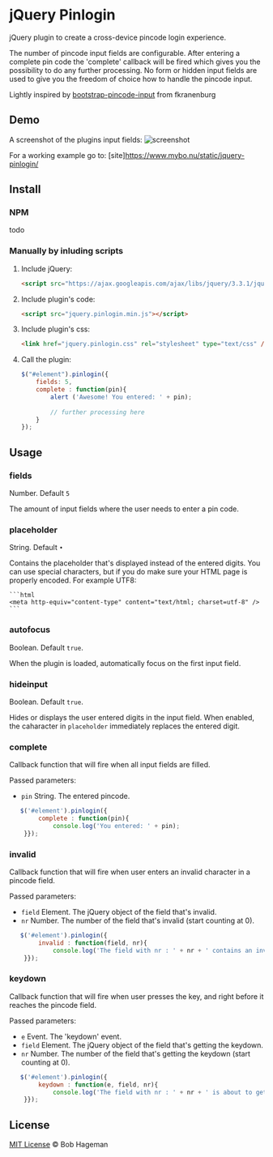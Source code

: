# jQuery Pinlogin
jQuery plugin to create a cross-device pincode login experience. 

The number of pincode input fields are configurable. After entering a complete pin code the 'complete' callback will be fired which gives you the possibility to do any further processing. No form or hidden input fields are used to give you the freedom of choice how to handle the pincode input.

Lightly inspired by [bootstrap-pincode-input](https://github.com/fkranenburg/bootstrap-pincode-input) from fkranenburg

## Demo
A screenshot of the plugins input fields:
![screenshot](https://gitlab.com/b.hageman/jquery-pinlogin/raw/master/demo/example.png)

For a working example go to:
[site]https://www.mybo.nu/static/jquery-pinlogin/

## Install

### NPM
todo

### Manually by inluding scripts

1. Include jQuery:

	```html
	<script src="https://ajax.googleapis.com/ajax/libs/jquery/3.3.1/jquery.min.js"></script>
	```

2. Include plugin's code:

	```html
	<script src="jquery.pinlogin.min.js"></script>
	```

2. Include plugin's css:

	```html
	<link href="jquery.pinlogin.css" rel="stylesheet" type="text/css" />
	```	
	
3. Call the plugin:

	```javascript
	$("#element").pinlogin({
		fields: 5,
		complete : function(pin){
			alert ('Awesome! You entered: ' + pin);
						
			// further processing here
		}
	});
	```


## Usage

### fields 
Number. Default `5`

The amount of input fields where the user needs to enter a pin code.   

### placeholder
String. Default `•`   

Contains the placeholder that's displayed instead of the entered digits. You can use special characters, but if you do make sure your HTML page is properly encoded. For example UTF8:

	```html
	<meta http-equiv="content-type" content="text/html; charset=utf-8" />
	```

### autofocus
Boolean. Default `true`.   

When the plugin is loaded, automatically focus on the first input field.   

### hideinput
Boolean. Default `true`.   

Hides or displays the user entered digits in the input field. When enabled, the caharacter in `placeholder` immediately replaces the entered digit.   

### complete

Callback function that will fire when all input fields are filled.   

Passed parameters:   
* ```pin``` String. The entered pincode.   

```javascript
   $('#element').pinlogin({
		complete : function(pin){
			console.log('You entered: ' + pin);
    }});
```

### invalid

Callback function that will fire when user enters an invalid character in a pincode field.   

Passed parameters:   
* ```field``` Element. The jQuery object of the field that's invalid.   
* ```nr``` Number. The number of the field that's invalid (start counting at 0).   

```javascript
   $('#element').pinlogin({
		invalid : function(field, nr){
			console.log('The field with nr : ' + nr + ' contains an invalid character');
    }});
```

### keydown

Callback function that will fire when user presses the key, and right before it reaches the pincode field.   

Passed parameters:   
* ```e``` Event. The 'keydown' event.   
* ```field``` Element. The jQuery object of the field that's getting the keydown.   
* ```nr``` Number. The number of the field that's getting the keydown (start counting at 0).   

```javascript
   $('#element').pinlogin({
		keydown : function(e, field, nr){
			console.log('The field with nr : ' + nr + ' is about to get a value');
    }});
```

## License

[MIT License](https://opensource.org/licenses/mit-license) © Bob Hageman




